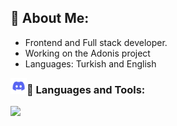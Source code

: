 
## 🙋 About Me:

- Frontend and Full stack developer.
- Working on the Adonis project
- Languages: Turkish and English

[<img align="left" alt="Git" width="26px" src="https://raw.githubusercontent.com/github/explore/cebd63002168a05a6a642f309227eefeccd92950/topics/discord/discord.png" />][Discord]

[Discord]: https://pleasannt.github.io/web/

### 🔧 Languages and Tools:
<img src="https://skillicons.dev/icons?i=js,ts,cs,react,nodejs,mongodb,html,css,vscode,atom,discord&theme=dark" />

<br />

